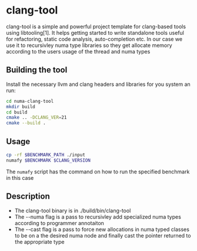 # clang-tool
clang-tool is a simple and powerful project template for clang-based tools using libtooling[1]. It helps getting started to write standalone tools useful for refactoring, static code analysis, auto-completion etc. In our case we use it to recursivley numa type libraries so they get allocate memory according to the users usage of the thread and numa types

## Building the tool
Install the necessary llvm and clang headers and libraries for you system an run:

```bash
cd numa-clang-tool
mkdir build
cd build
cmake .. -DCLANG_VER=21
cmake --build .
```

## Usage

```bash
cp -rf $BENCHMARK_PATH ./input
numafy $BENCHMARK $CLANG_VERSION
```
The ```numafy``` script has the command on how to run the specified  benchmark in this case 


## Description
* The clang-tool binary is in ./build/bin/clang-tool
* The  --numa flag is a pass to recursivley add specialized numa types according to programmer annotaiton
* The --cast flag is a pass to force new allocations in numa typed classes to be on a the desired numa node and finally cast the pointer returned to the appropriate type
